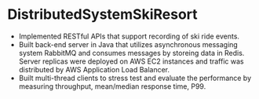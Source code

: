 # DistributedSystemSkiResort
- Implemented RESTful APIs that support recording of ski ride events.
- Built back-end server in Java that utilizes asynchronous messaging system RabbitMQ and consumes messages by storeing data in Redis. Server replicas were deployed on AWS EC2 instances and traffic was distributed by AWS Application Load Balancer.
- Built multi-thread clients to stress test and evaluate the performance by measuring throughput, mean/median response time, P99.

